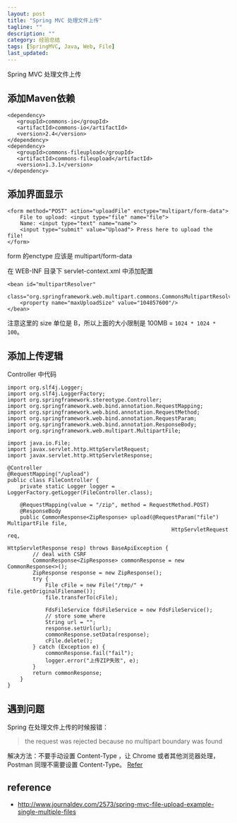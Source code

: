 ```yaml
---
layout: post
title: "Spring MVC 处理文件上传"
tagline: ""
description: ""
category: 经验总结
tags: [SpringMVC, Java, Web, File]
last_updated: 
---
```



Spring MVC 处理文件上传

## 添加Maven依赖

	<dependency>
	   <groupId>commons-io</groupId>
	   <artifactId>commons-io</artifactId>
	   <version>2.4</version>
	</dependency>
	<dependency>
	   <groupId>commons-fileupload</groupId>
	   <artifactId>commons-fileupload</artifactId>
	   <version>1.3.1</version>
	</dependency>


## 添加界面显示

	<form method="POST" action="uploadFile" enctype="multipart/form-data">
		File to upload: <input type="file" name="file"> 
		Name: <input type="text" name="name"> 
		<input type="submit" value="Upload"> Press here to upload the file! 
	</form>

form 的enctype 应该是 multipart/form-data 

在 WEB-INF 目录下 servlet-context.xml 中添加配置

    <bean id="multipartResolver"
          class="org.springframework.web.multipart.commons.CommonsMultipartResolver">
        <property name="maxUploadSize" value="104857600"/>
    </bean>

注意这里的 size 单位是 B，所以上面的大小限制是 100MB = `1024 * 1024 * 100`。

## 添加上传逻辑
Controller 中代码

	import org.slf4j.Logger;
	import org.slf4j.LoggerFactory;
	import org.springframework.stereotype.Controller;
	import org.springframework.web.bind.annotation.RequestMapping;
	import org.springframework.web.bind.annotation.RequestMethod;
	import org.springframework.web.bind.annotation.RequestParam;
	import org.springframework.web.bind.annotation.ResponseBody;
	import org.springframework.web.multipart.MultipartFile;

	import java.io.File;
	import javax.servlet.http.HttpServletRequest;
	import javax.servlet.http.HttpServletResponse;

	@Controller
	@RequestMapping("/upload")
	public class FileController {
		private static Logger logger = LoggerFactory.getLogger(FileController.class);

		@RequestMapping(value = "/zip", method = RequestMethod.POST)
		@ResponseBody
		public CommonResponse<ZipResponse> upload(@RequestParam("file") MultipartFile file,
														HttpServletRequest req,
														HttpServletResponse resp) throws BaseApiException {
			// deal with CSRF
			CommonResponse<ZipResponse> commonResponse = new CommonResponse<>();
			ZipResponse response = new ZipResponse();
			try {
				File cFile = new File("/tmp/" + file.getOriginalFilename());
				file.transferTo(cFile);

				FdsFileService fdsFileService = new FdsFileService();
				// store some where
				String url = "";
				response.setUrl(url);
				commonResponse.setData(response);
				cFile.delete();
			} catch (Exception e) {
				commonResponse.fail("fail");
				logger.error("上传ZIP失败", e);
			}
			return commonResponse;
		}
	}

## 遇到问题

Spring 在处理文件上传的时候报错：

> the request was rejected because no multipart boundary was found

解决方法：不要手动设置 Content-Type ，让 Chrome 或者其他浏览器处理， Postman 同理不需要设置  Content-Type。 [Refer](https://stackoverflow.com/a/38013585/1820217)


## reference

- <http://www.journaldev.com/2573/spring-mvc-file-upload-example-single-multiple-files>



